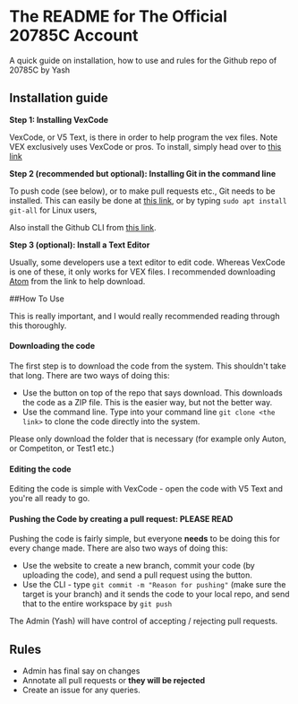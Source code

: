 # The README for The Official 20785C Account

A quick guide on installation, how to use and rules for the Github repo of 20785C by Yash

## Installation guide

**Step 1: Installing VexCode**

VexCode, or V5 Text, is there in order to help program the vex files. Note VEX exclusively uses VexCode or pros.
To install, simply head over to [this link](https://www.vexrobotics.com/vexcode-download)

**Step 2 (recommended but optional): Installing Git in the command line**

To push code (see below), or to make pull requests etc., Git needs to be installed. This can easily be done at [this link](https://git-scm.com/book/en/v2/Getting-Started-Installing-Git), or by typing `sudo apt install git-all` for Linux users,

Also install the Github CLI from [this link](https://cli.github.com/).


**Step 3 (optional): Install a Text Editor**

Usually, some developers use a text editor to edit code. Whereas VexCode is one of these, it only works for VEX files. I recommended downloading [Atom](https://atom.io/) from the link to help download.

##How To Use

This is really important, and I would really recommended reading through this thoroughly.

#### Downloading the code

The first step is to download the code from the system. This shouldn't take that long. There are two ways of doing this:

- Use the button on top of the repo that says download. This downloads the code as a ZIP file. This is the easier way, but not the better way.
- Use the command line. Type into your command line `git clone <the link>` to clone the code directly into the system.

Please only download the folder that is necessary (for example only Auton, or Competiton, or Test1 etc.)

#### Editing the code

Editing the code is simple with VexCode - open the code with V5 Text and you're all ready to go.

#### Pushing the Code by creating a pull request: PLEASE READ

Pushing the code is fairly simple, but everyone **needs** to be doing this for every change made. There are also two ways of doing this:

+ Use the website to create a new branch, commit your code (by uploading the code), and send a pull request using the button.
+ Use the CLI - type `git commit -m "Reason for pushing"` (make sure the target is your branch) and it sends the code to your local repo, and send that to the entire workspace by `git push`

The Admin (Yash) will have control of accepting / rejecting pull requests.

## Rules

- Admin has final say on changes
- Annotate all pull requests or **they will be rejected**
- Create an issue for any queries.
